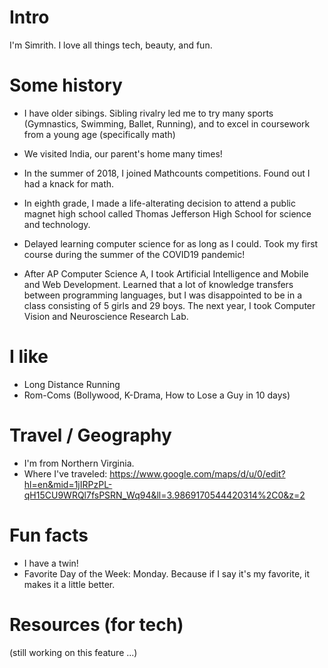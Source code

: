 # Intro

I'm Simrith. I love all things tech, beauty, and fun.

# Some history

<!-- - My parents are from Bihar. Their honeymoon was Washington D.C., and five years later, they had my older brother. Three years after that, they were BLESSED with twins--Amrith and Me, Simrith. -->

- I have older sibings. Sibling rivalry led me to try many sports (Gymnastics, Swimming, Ballet, Running), and to excel in coursework from a young age (specifically math)

- We visited India, our parent's home many times!

- In the summer of 2018, I joined Mathcounts competitions. Found out I had a knack for math.

- In eighth grade, I made a life-alterating decision to attend a public magnet high school called Thomas Jefferson High School for science and technology.

- Delayed learning computer science for as long as I could. Took my first course during the summer of the COVID19 pandemic!

- After AP Computer Science A, I took Artificial Intelligence and Mobile and Web Development. Learned that a lot of knowledge transfers between programming languages, but I was disappointed to be in a class consisting of 5 girls and 29 boys. The next year, I took Computer Vision and Neuroscience Research Lab.

<!-- - My journey into tech is unique to me, but there are countless stories of women  -->

# I like

- Long Distance Running
- Rom-Coms (Bollywood, K-Drama, How to Lose a Guy in 10 days)

# Travel / Geography

- I'm from Northern Virginia.
- Where I've traveled: https://www.google.com/maps/d/u/0/edit?hl=en&mid=1jIRPzPL-qH15CU9WRQl7fsPSRN_Wq94&ll=3.9869170544420314%2C0&z=2

# Fun facts

- I have a twin!
- Favorite Day of the Week: Monday. Because if I say it's my favorite, it makes it a little better.

<!-- # I dream of

- Inspiring and feeling inspired.
- Being a female tech founder with my high social impact solution
- Enabling a brighter future for everyone, regardless of political or socioeconomic status.
- Treating every individual with genuine kindness and respect.
- Staying curious.
- Continually improving. -->

# Resources (for tech)

(still working on this feature ...)

<!-- # Websites from people I admire

If we are friends and you feel like you belong on this list, you're probably right. Submit a PR, or ask me and I'll add you. -->
